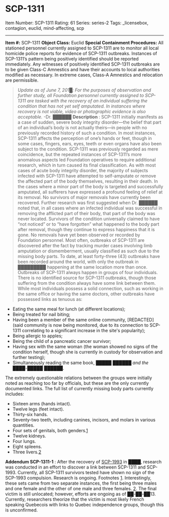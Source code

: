 # SCP-1311
Item Number: SCP-1311
Rating: 61
Series: series-2
Tags: _licensebox, contagion, euclid, mind-affecting, scp

---

**Item #:** SCP-1311
**Object Class:** Euclid
**Special Containment Procedures:** All stationed personnel currently assigned to SCP-1311 are to monitor all local homicide police reports for evidence of SCP-1311 outbreaks. Instances of SCP-1311’s pattern being positively identified should be reported immediately. Any witnesses of positively identified SCP-1311 outbreaks are to be given Class-C Amnestics and have their accounts to local authorities modified as necessary. In extreme cases, Class-A Amnestics and relocation are permissible.
> _Update as of June 7, 201█: For the purposes of observation and further study, all Foundation personnel currently assigned to SCP-1311 are tasked with the recovery of an individual suffering the condition that has not yet self amputated. In instances where recovery is not viable, video or photographic evidence is also acceptable._ -Dr. ██████
**Description** : SCP-1311 initially manifests as a case of sudden, severe body integrity disorder—the belief that part of an individual’s body is not actually theirs—in people with no previously recorded history of such a condition. In most instances, SCP-1311 affects the perception of one’s hands or feet, though in some cases, fingers, ears, eyes, teeth or even organs have also been subject to the condition. SCP-1311 was previously regarded as mere coincidence, but the repeated instances of SCP-1311’s more anomalous aspects led Foundation operatives to require additional research, which in turn caused its final classification.
As with most cases of acute body integrity disorder, the majority of subjects infected with SCP-1311 have attempted to self-amputate or remove the affected part of the body themselves, resulting in their death. In the cases where a minor part of the body is targeted and successfully amputated, all sufferers have expressed a profound feeling of relief at its removal. No survivors of major removals have currently been recovered.
Further research was first suggested when Dr. ██████ noted that, in all cases where an infected individual was successful in removing the afflicted part of their body, that part of the body was never located. Survivors of the condition universally claimed to have “not noticed” or to “have forgotten” what happened to the body part after removal, though they continue to express happiness that it is gone. No removals have yet been observed or recorded by Foundation personnel.
Most often, outbreaks of SCP-1311 are discovered after the fact by tracking murder cases involving limb amputation or dismemberment, usually classified as such due to the missing body parts. To date, at least forty-three (43) outbreaks have been recorded around the world, with only the outbreak in █████████ happening at the same location more than once.
Outbreaks of SCP-1311 always happen in groups of four individuals. There is no identified source for SCP-1311 outbreaks, though those suffering from the condition always have some link between them. While most individuals possess a solid connection, such as working in the same office or having the same doctors, other outbreaks have possessed links as tenuous as:
  * Eating the same meal for lunch (at different locations);
  * Being treated for nail biting;
  * Having been a member of the same online community, [REDACTED] (said community is now being monitored, due to its connection to SCP-1311 correlating to a significant increase in the site's popularity);
  * Being allergic to apples;
  * Being the child of a pancreatic cancer survivor;
  * Having sex with the same woman (the woman showed no signs of the condition herself, though she is currently in custody for observation and further testing);
  * Simultaneously reading the same book, _█████ ██████ and the ████-█████ ██████_.

The extremely questionable relations between the groups were initially noted as reaching too far by officials, but these are the only currently documented links.
The full list of currently missing body parts currently includes:
  * Sixteen arms (hands intact).
  * Twelve legs (feet intact).
  * Thirty-six hands.
  * Seventy-two teeth, including canines, incisors, and molars in various quantities.
  * Four sets of genitals, both genders.[1](javascript:;)
  * Twelve kidneys.
  * Four lungs.
  * Eight spleens.
  * Three livers.[2](javascript:;)

**Addendum SCP-1311-1** :
After the recovery of [SCP-1993](/scp-1993) in ████, research was conducted in an effort to discover a link between SCP-1311 and SCP-1993. Currently, all SCP-1311 survivors tested have shown no sign of the SCP-1993 compulsion. Research is ongoing.
Footnotes
[1](javascript:;). Interestingly, these sets came from two separate instances, the first being three males and one female and the other of one male and three females.
[2](javascript:;). The final victim is still unlocated; however, efforts are ongoing as of ██-██-██13. Currently, researchers theorize that the victim is most likely French speaking Quebecois with links to Quebec independence groups, though this is unconfirmed.